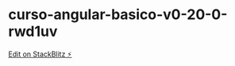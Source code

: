 # curso-angular-basico-v0-20-0-rwd1uv

[Edit on StackBlitz ⚡️](https://stackblitz.com/edit/curso-angular-basico-v0-20-0-rwd1uv)